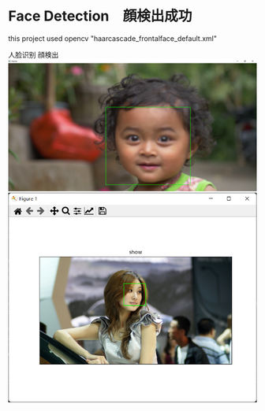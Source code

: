# Face Detection　顔検出成功

this project used opencv "haarcascade_frontalface_default.xml"

人脸识别 顔検出
![img.png](img.png)
![img_1.png](img_1.png)